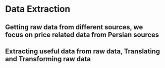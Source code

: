 # Data Extraction 
## Getting raw data from different sources, we focus on price related data from Persian sources
## Extracting useful data from raw data, Translating and Transforming raw data
